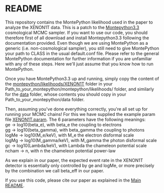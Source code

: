 # README

This repository contains the MontePython likelihood used in the paper to analyze the XENON1T data. This is a patch to the [Montepython3.3](https://github.com/brinckmann/montepython_public) cosmological MCMC sampler. If you want to use our code, you should therefore first of all download and install Montepython3.3 following the documentation provided. Even though we are using MontePython as a generic (i.e. non-cosmological sampler), you still need to give MontePython your path to CLASS in the usual default.conf file. Please refer to the general MontePython documentation for further information if you are unfamiliar with any of these steps. Here we'll just assume that you know how to run MontePython.

Once you have MontePython3.3 up and running, simply copy the content of the [montepython/likelihoods/XENON1T](https://github.com/lucavisinelli/XENONCHAM/tree/main/montepython/montepython/likelihoods/XENON1T) folder in your Path_to_your_montepython/montepython/likelihoods/ folder, and similarly for the [data](https://github.com/lucavisinelli/XENONCHAM/tree/main/montepython/data) folder, whose contents you should copy in your Path_to_your_montepython/data folder.

Then, assuming you've done everything correctly, you're all set up for running your MCMC chains! For this we have supplied the example param file [XENON1T.param](https://github.com/lucavisinelli/XENONCHAM/blob/main/montepython/XENON1T.param). The 6 parameters have the following meanings: <br />
ge -> log10(beta_e), with beta_e the coupling to electrons <br />
gg -> log10(beta_gamma), with beta_gamma the coupling to photons <br />
logMe -> log10(M_e/keV), with M_e the electron disformal scale <br />
logMg -> log10(M_gamma/keV), with M_gamma the photon disformal scale <br />
gc -> log10(Lambda/keV), with Lambda the chameleon potential scale <br />
ncham -> n, with n the chameleon potential power-law <br />

As we explain in our paper, the expected event rate in the XENON1T detector is essentially only controlled by ge and logMe, or more precisely by the combination we call beta_eff in our paper.

If you use this code, please cite our paper as explained in the [Main README](https://github.com/lucavisinelli/XENONCHAM/blob/main/README.md).

